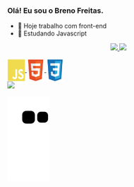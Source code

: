 ### Olá! Eu sou o Breno Freitas.
- 🔭 Hoje trabalho com front-end
- 🌱 Estudando Javascript

<div align="center">
  <a href="https://github.com/BrenoFT">
  <img height="180em" src="https://github-readme-stats.vercel.app/api?username=BrenoFT&show_icons=true&theme=dark&include_all_commits=true&count_private=true"/>
  <img height="180em" src="https://github-readme-stats.vercel.app/api/top-langs/?username=BrenoFT&layout=compact&langs_count=7&theme=dark"/>
</div>

<div style="display: inline_block"><br>
  <img align="center" alt="Breno-Js" height="50" width="40" src="https://raw.githubusercontent.com/devicons/devicon/master/icons/javascript/javascript-plain.svg">
  <img align="center" alt="Breno-HTML" height="50" width="40" src="https://raw.githubusercontent.com/devicons/devicon/master/icons/html5/html5-original.svg">
  <img align="center" alt="Breno-CSS" height="50" width="40" src="https://raw.githubusercontent.com/devicons/devicon/master/icons/css3/css3-original.svg">
</div>
  
<div> 
  <a href="https://www.linkedin.com/in/breno-freitas-651a15222/" target="_blank"><img src="https://img.shields.io/badge/-LinkedIn-%230077B5?style=for-the-badge&logo=linkedin&logoColor=white" target="_blank"></a> 
 
  ![Snake animation](https://github.com/rafaballerini/rafaballerini/blob/output/github-contribution-grid-snake.svg)
 
</div>
